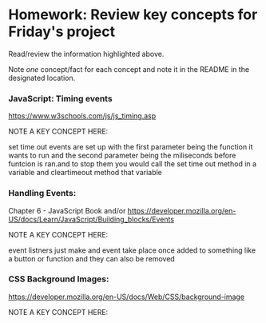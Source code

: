 # Homework: Review key concepts for Friday's project

Read/review the information highlighted above.

Note *one* concept/fact for each concept and note it in the README in the designated location.

### JavaScript: Timing events
https://www.w3schools.com/js/js_timing.asp

NOTE A KEY CONCEPT HERE:

set time out events are set up with the first parameter being the function it wants to run and the second parameter being the miliseconds before funtcion is ran.and to stop them you would call the set time out method in a variable and cleartimeout method that variable 


### Handling Events: 
Chapter 6 - JavaScript Book and/or https://developer.mozilla.org/en-US/docs/Learn/JavaScript/Building_blocks/Events

NOTE A KEY CONCEPT HERE:

event listners just make and event take place once added to something like a button or function and they can also be removed 


### CSS Background Images: 
https://developer.mozilla.org/en-US/docs/Web/CSS/background-image

NOTE A KEY CONCEPT HERE:

